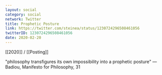 ```yaml
---
layout: social
category: social
network: Twitter
title: Prophetic Posture
link: https://twitter.com/steinea/status/1230724296508461056
twitterID: 1230724296508461056
date: 2020-02-20
---
```


[[2020]] / [[Posting]]

"philosophy transfigures its own impossibility into a prophetic posture" —Badiou, Manifesto for Philosophy, 31

